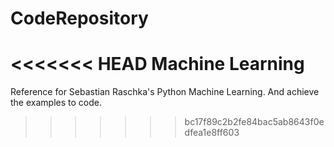 # CodeRepository
<<<<<<< HEAD
Machine Learning
=======
Reference for Sebastian Raschka's Python Machine Learning. And achieve the examples to code.
>>>>>>> bc17f89c2b2fe84bac5ab8643f0edfea1e8ff603

